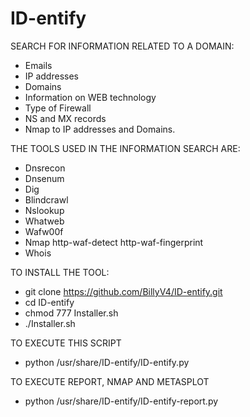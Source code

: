 # ID-entify
SEARCH FOR INFORMATION RELATED TO A DOMAIN: 
  - Emails 
  - IP addresses 
  - Domains 
  - Information on WEB technology 
  - Type of Firewall 
  - NS and MX records 
  - Nmap to IP addresses and Domains.

THE TOOLS USED IN THE INFORMATION SEARCH ARE:
  - Dnsrecon
  - Dnsenum
  - Dig
  - Blindcrawl
  - Nslookup
  - Whatweb
  - Wafw00f
  - Nmap http-waf-detect http-waf-fingerprint
  - Whois
 
TO INSTALL THE TOOL:
  -	git clone https://github.com/BillyV4/ID-entify.git
  -	cd ID-entify
  -	chmod 777 Installer.sh
  -	./Installer.sh

TO EXECUTE THIS SCRIPT 
  -	python /usr/share/ID-entify/ID-entify.py 

TO EXECUTE REPORT, NMAP AND METASPLOT 
  -	python /usr/share/ID-entify/ID-entify-report.py
